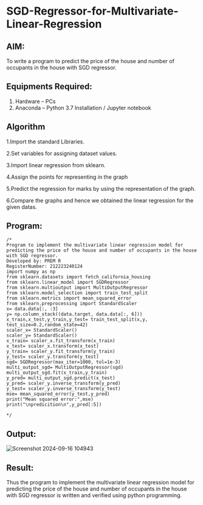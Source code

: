# SGD-Regressor-for-Multivariate-Linear-Regression

## AIM:
To write a program to predict the price of the house and number of occupants in the house with SGD regressor.

## Equipments Required:
1. Hardware – PCs
2. Anaconda – Python 3.7 Installation / Jupyter notebook

## Algorithm
1.Import the standard Libraries.

2.Set variables for assigning dataset values.

3.Import linear regression from sklearn.

4.Assign the points for representing in the graph

5.Predict the regression for marks by using the representation of the graph.

6.Compare the graphs and hence we obtained the linear regression for the given datas.

## Program:
```
/*
Program to implement the multivariate linear regression model for predicting the price of the house and number of occupants in the house with SGD regressor.
Developed by: PREM R
RegisterNumber: 212223240124
import numpy as np
from sklearn.datasets import fetch_california_housing
from sklearn.linear_model import SGDRegressor
from sklearn.multioutput import MultiOutputRegressor
from sklearn.model_selection import train_test_split
from sklearn.metrics import mean_squared_error
from sklearn.preprocessing import StandardScaler
x= data.data[:, :3]
y= np.column_stack((data.target, data.data[:, 6]))
x_train,x_test,y_train,y_test= train_test_split(x,y, test_size=0.2,random_state=42)
scaler_x= StandardScaler()
scaler_y= StandardScaler()
x_train= scaler_x.fit_transform(x_train)
x_test= scaler_x.transform(x_test)
y_train= scaler_y.fit_transform(y_train)
y_test= scaler_y.transform(y_test)
sgd= SGDRegressor(max_iter=1000, tol=1e-3)
multi_output_sgd= MultiOutputRegressor(sgd)
multi_output_sgd.fit(x_train,y_train)
y_pred= multi_output_sgd.predict(x_test)
y_pred= scaler_y.inverse_transform(y_pred)
y_test= scaler_y.inverse_transform(y_test)
mse= mean_squared_error(y_test,y_pred)
print("Mean squared error:",mse)
print("\npredicition\n",y_pred[:5])
 
*/
```

## Output:

![Screenshot 2024-09-16 104943](https://github.com/user-attachments/assets/71539299-963b-4f23-9432-1a2cd26db6a8)



## Result:
Thus the program to implement the multivariate linear regression model for predicting the price of the house and number of occupants in the house with SGD regressor is written and verified using python programming.
